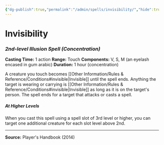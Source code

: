```yaml
---
{"dg-publish":true,"permalink":"/admin/spells/invisibility/","hide":true,"updated":"2025-08-05T19:49:54.644+01:00"}
---
```


# Invisibility
### *2nd-level Illusion Spell* *(Concentration)*
**Casting Time:** 1 action
**Range:** Touch
**Components:** V, S, M (an eyelash encased in gum arabic)
**Duration:** 1 hour (concentration)

A creature you touch becomes [[Other Information/Rules & Reference/Conditions#invisible\|Invisible]] until the spell ends. Anything the target is wearing or carrying is [[Other Information/Rules & Reference/Conditions#invisible\|Invisible]] as long as it is on the target's person. The spell ends for a target that attacks or casts a spell.

##### At Higher Levels
When you cast this spell using a spell slot of 3rd level or higher, you can target one additional creature for each slot level above 2nd.

---
**Source:** Player's Handbook (2014)